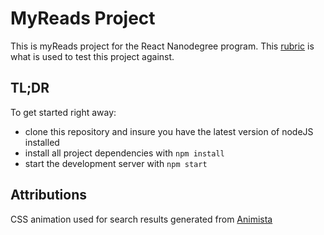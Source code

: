 # MyReads Project

This is myReads project for the React Nanodegree program. This [rubric](https://review.udacity.com/#!/rubrics/918/view) is what is used to test this project against.

## TL;DR

To get started right away:

* clone this repository and insure you have the latest version of nodeJS installed
* install all project dependencies with `npm install`
* start the development server with `npm start`

## Attributions

CSS animation used for search results generated from [Animista](http://animista.net)
